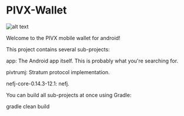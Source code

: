 # PIVX-Wallet

![alt text](https://github.com/PIVX-Project/PIVX-Android/blob/master/banner/Feature%20Image.jpg)

Welcome to the PIVX mobile wallet for android!


This project contains several sub-projects:

app: The Android app itself. This is probably what you're searching for.

pivtrumj: Stratum protocol implementation.

nefj-core-0.14.3-12.1: nefj.

You can build all sub-projects at once using Gradle:

gradle clean build

